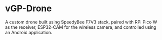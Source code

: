 # vGP-Drone
A custom drone built using SpeedyBee F7V3 stack, paired with RPi Pico W as the receiver, ESP32-CAM for the wireless camera, and controlled using an Android application.
